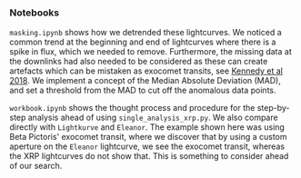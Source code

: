### Notebooks

`masking.ipynb` shows how we detrended these lightcurves. We noticed a common trend at the beginning and end of lightcurves where there is a spike in flux, which we needed to remove. Furthermore, the missing data at the downlinks had also needed to be considered as these can create artefacts which can be mistaken as exocomet transits, see [Kennedy et al 2018](https://arxiv.org/abs/1811.03102). We implement a concept of the Median Absolute Deviation (MAD), and set a threshold from the MAD to cut off the anomalous data points. 


`workbook.ipynb` shows the thought process and procedure for the step-by-step analysis ahead of using `single_analysis_xrp.py`. We also compare directly with `Lightkurve` and `Eleanor`. The example shown here was using Beta Pictoris' exocomet transit, where we discover that by using a custom aperture on the `Eleanor` lightcurve, we see the exocomet transit, whereas the XRP lightcurves do not show that. This is something to consider ahead of our search.

